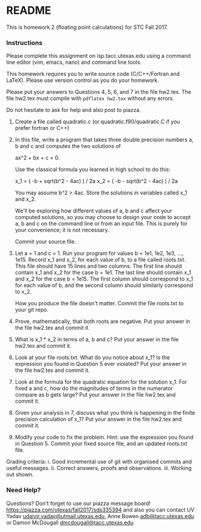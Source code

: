 # README #

This is homework 2 (floating point calculations) for STC Fall 2017.

### Instructions ###

Please complete this assignment on isp.tacc.utexas.edu using a command line
editor (vim, emacs, nano) and command line tools.

This homework requires you to write source code (C/C++/Fortran and LaTeX).
Please use version control as you do your homework.

Please put your answers to Questions 4, 5, 6, and 7 in the file hw2.tex.  The
file hw2.tex must compile with `pdflatex hw2.tex` without any errors.

Do not hesitate to ask for help and also post to piazza.

1. Create a file called quadratic.c (or quadratic.f90/quadratic.C if you prefer
   fortran or C++)

2. In this file, write a program that takes three double precision numbers a, b
   and c and computes the two solutions of

   ax^2 + bx + c = 0.

   Use the classical formula you learned in high school to do this:

   x_1 = ( -b + sqrt(b^2 - 4ac) ) / 2a
   x_2 = ( -b - sqrt(b^2 - 4ac) ) / 2a

   You may assume b^2 > 4ac.  Store the solutions in variables called x_1 and
   x_2.

   We'll be exploring how different values of a, b and c affect your computed
   solutions, so you may choose to design your code to accept a, b and c on the
   command line or from an input file.  This is purely for your convenience; it
   is not necessary.

   Commit your source file.

3. Let a = 1 and c = 1.  Run your program for values b = 1e1, 1e2, 1e3, ...,
   1e15.  Record x_1 and x_2, for each value of b, to a file called roots.txt.
   This file should have 15 lines and two columns.  The first line should
   contain x_1 and x_2 for the case b = 1e1.  The last line should contain
   x_1 and x_2 for the case b = 1e15.  The first column should correspond to x_1
   for each value of b, and the second column should similarly correspond to
   x_2.

   How you produce the file doesn't matter.  Commit the file roots.txt to your
   git repo.

4. Prove, mathematically, that both roots are negative.  Put your answer in the
   file hw2.tex and commit it.

5. What is x_1 * x_2 in terms of a, b and c?  Put your answer in the file
   hw2.tex and commit it.

6. Look at your file roots.txt.  What do you notice about x_1?  Is the
   expression you found in Question 5 ever violated?  Put your answer in the
   file hw2.tex and commit it.

7. Look at the formula for the quadratic equation for the solution x_1.
   For fixed a and c, how do the magnitudes of terms in the numerator compare
   as b gets large?  Put your answer in the file hw2.tex and commit it.

8. Given your analysis in 7, discuss what you think is happening in the finite
   precision calculation of x_1?  Put your answer in the file hw2.tex and commit
   it.

9. Modify your code to fix the problem.  Hint: use the expression you found in
   Question 5.  Commit your fixed source file, and an updated roots.txt file.

Grading criteria:
i. Good incremental use of git with organised commits and useful messages.
ii. Correct answers, proofs and observations.
iii. Working out shown.

### Need Help? ###

Questions? Don't forget to use our piazza message
board! https://piazza.com/utexas/fall2017/sds335394 and also you can contact UV
Yadav udaivir.yadav@utmail.utexas.edu, Anne Bowen adb@tacc.utexas.edu or Damon
McDougall dmcdougall@tacc.utexas.edu
